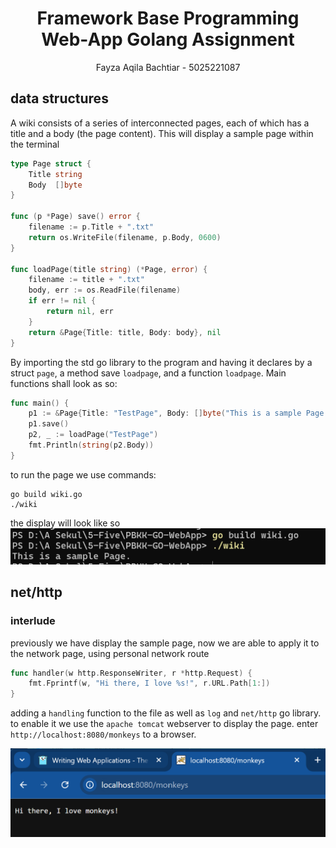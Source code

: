 <div align=center>

# Framework Base Programming <br> Web-App Golang Assignment
Fayza Aqila Bachtiar - 5025221087

</div>

## data structures
A wiki consists of a series of interconnected pages, each of which has a title and a body (the page content). This will display a sample page within the terminal

```go
type Page struct {
	Title string
	Body  []byte
}

func (p *Page) save() error {
	filename := p.Title + ".txt"
	return os.WriteFile(filename, p.Body, 0600)
}

func loadPage(title string) (*Page, error) {
	filename := title + ".txt"
	body, err := os.ReadFile(filename)
	if err != nil {
		return nil, err
	}
	return &Page{Title: title, Body: body}, nil
}
```

By importing the std go library to the program and having it declares by a struct `page`, a method save `loadpage`, and a function `loadpage`. Main functions shall look as so:

```go
func main() {
	p1 := &Page{Title: "TestPage", Body: []byte("This is a sample Page.")}
	p1.save()
	p2, _ := loadPage("TestPage")
	fmt.Println(string(p2.Body))
}
```

to run the page we use commands:
```
go build wiki.go
./wiki
```
the display will look like so
![alt text](/img/image1.png)

## net/http 
### interlude
previously we have display the sample page, now we are able to apply it to the network page, using personal network route  

```go
func handler(w http.ResponseWriter, r *http.Request) {
	fmt.Fprintf(w, "Hi there, I love %s!", r.URL.Path[1:])
}
```
adding a `handling` function to the file as well as `log` and `net/http` go library. to enable it we use the `apache tomcat` webserver to display the page. enter `http://localhost:8080/monkeys` to a browser.

![alt text](/img/image2.png)
